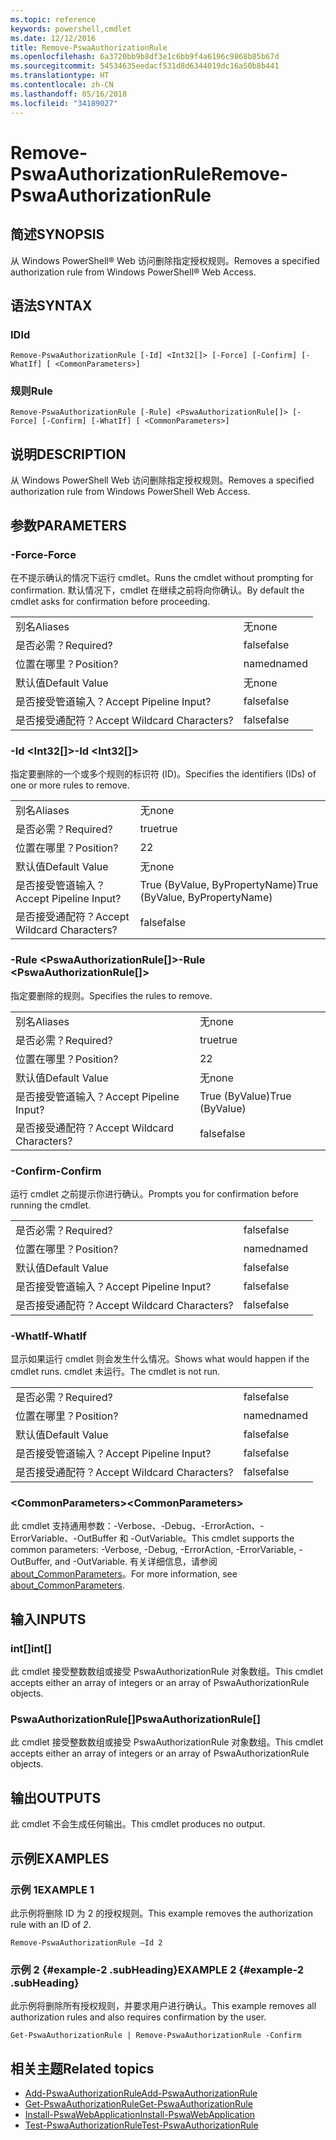 ```yaml
---
ms.topic: reference
keywords: powershell,cmdlet
ms.date: 12/12/2016
title: Remove-PswaAuthorizationRule
ms.openlocfilehash: 6a3720bb9b8df3e1c6bb9f4a6196c9868b85b67d
ms.sourcegitcommit: 54534635eedacf531d8d6344019dc16a50b8b441
ms.translationtype: HT
ms.contentlocale: zh-CN
ms.lasthandoff: 05/16/2018
ms.locfileid: "34189027"
---
```

# <a name="remove-pswaauthorizationrule"></a><span data-ttu-id="12c8a-103">Remove-PswaAuthorizationRule</span><span class="sxs-lookup"><span data-stu-id="12c8a-103">Remove-PswaAuthorizationRule</span></span>

## <a name="synopsis"></a><span data-ttu-id="12c8a-104">简述</span><span class="sxs-lookup"><span data-stu-id="12c8a-104">SYNOPSIS</span></span>

<span data-ttu-id="12c8a-105">从 Windows PowerShell® Web 访问删除指定授权规则。</span><span class="sxs-lookup"><span data-stu-id="12c8a-105">Removes a specified authorization rule from Windows PowerShell® Web Access.</span></span>

## <a name="syntax"></a><span data-ttu-id="12c8a-106">语法</span><span class="sxs-lookup"><span data-stu-id="12c8a-106">SYNTAX</span></span>

### <a name="id"></a><span data-ttu-id="12c8a-107">ID</span><span class="sxs-lookup"><span data-stu-id="12c8a-107">Id</span></span>
```
Remove-PswaAuthorizationRule [-Id] <Int32[]> [-Force] [-Confirm] [-WhatIf] [ <CommonParameters>]
```

### <a name="rule"></a><span data-ttu-id="12c8a-108">规则</span><span class="sxs-lookup"><span data-stu-id="12c8a-108">Rule</span></span>
```
Remove-PswaAuthorizationRule [-Rule] <PswaAuthorizationRule[]> [-Force] [-Confirm] [-WhatIf] [ <CommonParameters>]
```

## <a name="description"></a><span data-ttu-id="12c8a-109">说明</span><span class="sxs-lookup"><span data-stu-id="12c8a-109">DESCRIPTION</span></span>

<span data-ttu-id="12c8a-110">从 Windows PowerShell Web 访问删除指定授权规则。</span><span class="sxs-lookup"><span data-stu-id="12c8a-110">Removes a specified authorization rule from Windows PowerShell Web Access.</span></span>

## <a name="parameters"></a><span data-ttu-id="12c8a-111">参数</span><span class="sxs-lookup"><span data-stu-id="12c8a-111">PARAMETERS</span></span>

### <a name="-force"></a><span data-ttu-id="12c8a-112">-Force</span><span class="sxs-lookup"><span data-stu-id="12c8a-112">-Force</span></span>

<span data-ttu-id="12c8a-113">在不提示确认的情况下运行 cmdlet。</span><span class="sxs-lookup"><span data-stu-id="12c8a-113">Runs the cmdlet without prompting for confirmation.</span></span> <span data-ttu-id="12c8a-114">默认情况下，cmdlet 在继续之前将向你确认。</span><span class="sxs-lookup"><span data-stu-id="12c8a-114">By default the cmdlet asks for confirmation before proceeding.</span></span>

|||
|-|-|
| <span data-ttu-id="12c8a-115">别名</span><span class="sxs-lookup"><span data-stu-id="12c8a-115">Aliases</span></span>                              | <span data-ttu-id="12c8a-116">无</span><span class="sxs-lookup"><span data-stu-id="12c8a-116">none</span></span>                                 |
| <span data-ttu-id="12c8a-117">是否必需？</span><span class="sxs-lookup"><span data-stu-id="12c8a-117">Required?</span></span>                            | <span data-ttu-id="12c8a-118">false</span><span class="sxs-lookup"><span data-stu-id="12c8a-118">false</span></span>                                |
| <span data-ttu-id="12c8a-119">位置在哪里？</span><span class="sxs-lookup"><span data-stu-id="12c8a-119">Position?</span></span>                            | <span data-ttu-id="12c8a-120">named</span><span class="sxs-lookup"><span data-stu-id="12c8a-120">named</span></span>                                |
| <span data-ttu-id="12c8a-121">默认值</span><span class="sxs-lookup"><span data-stu-id="12c8a-121">Default Value</span></span>                        | <span data-ttu-id="12c8a-122">无</span><span class="sxs-lookup"><span data-stu-id="12c8a-122">none</span></span>                                 |
| <span data-ttu-id="12c8a-123">是否接受管道输入？</span><span class="sxs-lookup"><span data-stu-id="12c8a-123">Accept Pipeline Input?</span></span>               | <span data-ttu-id="12c8a-124">false</span><span class="sxs-lookup"><span data-stu-id="12c8a-124">false</span></span>                                |
| <span data-ttu-id="12c8a-125">是否接受通配符？</span><span class="sxs-lookup"><span data-stu-id="12c8a-125">Accept Wildcard Characters?</span></span>          | <span data-ttu-id="12c8a-126">false</span><span class="sxs-lookup"><span data-stu-id="12c8a-126">false</span></span>                                |

### <a name="-id-ltint32gt"></a><span data-ttu-id="12c8a-127">-Id &lt;Int32\[\]&gt;</span><span class="sxs-lookup"><span data-stu-id="12c8a-127">-Id &lt;Int32\[\]&gt;</span></span>

<span data-ttu-id="12c8a-128">指定要删除的一个或多个规则的标识符 (ID)。</span><span class="sxs-lookup"><span data-stu-id="12c8a-128">Specifies the identifiers (IDs) of one or more rules to remove.</span></span>

|||
|-|-|
| <span data-ttu-id="12c8a-129">别名</span><span class="sxs-lookup"><span data-stu-id="12c8a-129">Aliases</span></span>                              | <span data-ttu-id="12c8a-130">无</span><span class="sxs-lookup"><span data-stu-id="12c8a-130">none</span></span>                                 |
| <span data-ttu-id="12c8a-131">是否必需？</span><span class="sxs-lookup"><span data-stu-id="12c8a-131">Required?</span></span>                            | <span data-ttu-id="12c8a-132">true</span><span class="sxs-lookup"><span data-stu-id="12c8a-132">true</span></span>                                 |
| <span data-ttu-id="12c8a-133">位置在哪里？</span><span class="sxs-lookup"><span data-stu-id="12c8a-133">Position?</span></span>                            | <span data-ttu-id="12c8a-134">2</span><span class="sxs-lookup"><span data-stu-id="12c8a-134">2</span></span>                                    |
| <span data-ttu-id="12c8a-135">默认值</span><span class="sxs-lookup"><span data-stu-id="12c8a-135">Default Value</span></span>                        | <span data-ttu-id="12c8a-136">无</span><span class="sxs-lookup"><span data-stu-id="12c8a-136">none</span></span>                                 |
| <span data-ttu-id="12c8a-137">是否接受管道输入？</span><span class="sxs-lookup"><span data-stu-id="12c8a-137">Accept Pipeline Input?</span></span>               | <span data-ttu-id="12c8a-138">True (ByValue, ByPropertyName)</span><span class="sxs-lookup"><span data-stu-id="12c8a-138">True (ByValue, ByPropertyName)</span></span>       |
| <span data-ttu-id="12c8a-139">是否接受通配符？</span><span class="sxs-lookup"><span data-stu-id="12c8a-139">Accept Wildcard Characters?</span></span>          | <span data-ttu-id="12c8a-140">false</span><span class="sxs-lookup"><span data-stu-id="12c8a-140">false</span></span>                                |

### <a name="-rule-ltpswaauthorizationrulegt"></a><span data-ttu-id="12c8a-141">-Rule &lt;PswaAuthorizationRule\[\]&gt;</span><span class="sxs-lookup"><span data-stu-id="12c8a-141">-Rule &lt;PswaAuthorizationRule\[\]&gt;</span></span>

<span data-ttu-id="12c8a-142">指定要删除的规则。</span><span class="sxs-lookup"><span data-stu-id="12c8a-142">Specifies the rules to remove.</span></span>

|||
|-|-|
| <span data-ttu-id="12c8a-143">别名</span><span class="sxs-lookup"><span data-stu-id="12c8a-143">Aliases</span></span>                              | <span data-ttu-id="12c8a-144">无</span><span class="sxs-lookup"><span data-stu-id="12c8a-144">none</span></span>                                 |
| <span data-ttu-id="12c8a-145">是否必需？</span><span class="sxs-lookup"><span data-stu-id="12c8a-145">Required?</span></span>                            | <span data-ttu-id="12c8a-146">true</span><span class="sxs-lookup"><span data-stu-id="12c8a-146">true</span></span>                                 |
| <span data-ttu-id="12c8a-147">位置在哪里？</span><span class="sxs-lookup"><span data-stu-id="12c8a-147">Position?</span></span>                            | <span data-ttu-id="12c8a-148">2</span><span class="sxs-lookup"><span data-stu-id="12c8a-148">2</span></span>                                    |
| <span data-ttu-id="12c8a-149">默认值</span><span class="sxs-lookup"><span data-stu-id="12c8a-149">Default Value</span></span>                        | <span data-ttu-id="12c8a-150">无</span><span class="sxs-lookup"><span data-stu-id="12c8a-150">none</span></span>                                 |
| <span data-ttu-id="12c8a-151">是否接受管道输入？</span><span class="sxs-lookup"><span data-stu-id="12c8a-151">Accept Pipeline Input?</span></span>               | <span data-ttu-id="12c8a-152">True (ByValue)</span><span class="sxs-lookup"><span data-stu-id="12c8a-152">True (ByValue)</span></span>                       |
| <span data-ttu-id="12c8a-153">是否接受通配符？</span><span class="sxs-lookup"><span data-stu-id="12c8a-153">Accept Wildcard Characters?</span></span>          | <span data-ttu-id="12c8a-154">false</span><span class="sxs-lookup"><span data-stu-id="12c8a-154">false</span></span>                                |

### <a name="-confirm"></a><span data-ttu-id="12c8a-155">-Confirm</span><span class="sxs-lookup"><span data-stu-id="12c8a-155">-Confirm</span></span>

<span data-ttu-id="12c8a-156">运行 cmdlet 之前提示你进行确认。</span><span class="sxs-lookup"><span data-stu-id="12c8a-156">Prompts you for confirmation before running the cmdlet.</span></span>

|||
|-|-|
| <span data-ttu-id="12c8a-157">是否必需？</span><span class="sxs-lookup"><span data-stu-id="12c8a-157">Required?</span></span>                            | <span data-ttu-id="12c8a-158">false</span><span class="sxs-lookup"><span data-stu-id="12c8a-158">false</span></span>                                |
| <span data-ttu-id="12c8a-159">位置在哪里？</span><span class="sxs-lookup"><span data-stu-id="12c8a-159">Position?</span></span>                            | <span data-ttu-id="12c8a-160">named</span><span class="sxs-lookup"><span data-stu-id="12c8a-160">named</span></span>                                |
| <span data-ttu-id="12c8a-161">默认值</span><span class="sxs-lookup"><span data-stu-id="12c8a-161">Default Value</span></span>                        | <span data-ttu-id="12c8a-162">false</span><span class="sxs-lookup"><span data-stu-id="12c8a-162">false</span></span>                                |
| <span data-ttu-id="12c8a-163">是否接受管道输入？</span><span class="sxs-lookup"><span data-stu-id="12c8a-163">Accept Pipeline Input?</span></span>               | <span data-ttu-id="12c8a-164">false</span><span class="sxs-lookup"><span data-stu-id="12c8a-164">false</span></span>                                |
| <span data-ttu-id="12c8a-165">是否接受通配符？</span><span class="sxs-lookup"><span data-stu-id="12c8a-165">Accept Wildcard Characters?</span></span>          | <span data-ttu-id="12c8a-166">false</span><span class="sxs-lookup"><span data-stu-id="12c8a-166">false</span></span>                                |

### <a name="-whatif"></a><span data-ttu-id="12c8a-167">-WhatIf</span><span class="sxs-lookup"><span data-stu-id="12c8a-167">-WhatIf</span></span>

<span data-ttu-id="12c8a-168">显示如果运行 cmdlet 则会发生什么情况。</span><span class="sxs-lookup"><span data-stu-id="12c8a-168">Shows what would happen if the cmdlet runs.</span></span> <span data-ttu-id="12c8a-169">cmdlet 未运行。</span><span class="sxs-lookup"><span data-stu-id="12c8a-169">The cmdlet is not run.</span></span>

|||
|-|-|
| <span data-ttu-id="12c8a-170">是否必需？</span><span class="sxs-lookup"><span data-stu-id="12c8a-170">Required?</span></span>                            | <span data-ttu-id="12c8a-171">false</span><span class="sxs-lookup"><span data-stu-id="12c8a-171">false</span></span>                                |
| <span data-ttu-id="12c8a-172">位置在哪里？</span><span class="sxs-lookup"><span data-stu-id="12c8a-172">Position?</span></span>                            | <span data-ttu-id="12c8a-173">named</span><span class="sxs-lookup"><span data-stu-id="12c8a-173">named</span></span>                                |
| <span data-ttu-id="12c8a-174">默认值</span><span class="sxs-lookup"><span data-stu-id="12c8a-174">Default Value</span></span>                        | <span data-ttu-id="12c8a-175">false</span><span class="sxs-lookup"><span data-stu-id="12c8a-175">false</span></span>                                |
| <span data-ttu-id="12c8a-176">是否接受管道输入？</span><span class="sxs-lookup"><span data-stu-id="12c8a-176">Accept Pipeline Input?</span></span>               | <span data-ttu-id="12c8a-177">false</span><span class="sxs-lookup"><span data-stu-id="12c8a-177">false</span></span>                                |
| <span data-ttu-id="12c8a-178">是否接受通配符？</span><span class="sxs-lookup"><span data-stu-id="12c8a-178">Accept Wildcard Characters?</span></span>          | <span data-ttu-id="12c8a-179">false</span><span class="sxs-lookup"><span data-stu-id="12c8a-179">false</span></span>                                |

### <a name="ltcommonparametersgt"></a><span data-ttu-id="12c8a-180">&lt;CommonParameters&gt;</span><span class="sxs-lookup"><span data-stu-id="12c8a-180">&lt;CommonParameters&gt;</span></span>

<span data-ttu-id="12c8a-181">此 cmdlet 支持通用参数：-Verbose、-Debug、-ErrorAction、-ErrorVariable、-OutBuffer 和 -OutVariable。</span><span class="sxs-lookup"><span data-stu-id="12c8a-181">This cmdlet supports the common parameters: -Verbose, -Debug, -ErrorAction, -ErrorVariable, -OutBuffer, and -OutVariable.</span></span>
<span data-ttu-id="12c8a-182">有关详细信息，请参阅 [about_CommonParameters](http://go.microsoft.com/fwlink/p/?LinkID=113216)。</span><span class="sxs-lookup"><span data-stu-id="12c8a-182">For more information, see [about_CommonParameters](http://go.microsoft.com/fwlink/p/?LinkID=113216).</span></span>

## <a name="inputs"></a><span data-ttu-id="12c8a-183">输入</span><span class="sxs-lookup"><span data-stu-id="12c8a-183">INPUTS</span></span>

### <a name="int"></a><span data-ttu-id="12c8a-184">int\[\]</span><span class="sxs-lookup"><span data-stu-id="12c8a-184">int\[\]</span></span>

<span data-ttu-id="12c8a-185">此 cmdlet 接受整数数组或接受 PswaAuthorizationRule 对象数组。</span><span class="sxs-lookup"><span data-stu-id="12c8a-185">This cmdlet accepts either an array of integers or an array of PswaAuthorizationRule objects.</span></span>

### <a name="pswaauthorizationrule"></a><span data-ttu-id="12c8a-186">PswaAuthorizationRule\[\]</span><span class="sxs-lookup"><span data-stu-id="12c8a-186">PswaAuthorizationRule\[\]</span></span>

<span data-ttu-id="12c8a-187">此 cmdlet 接受整数数组或接受 PswaAuthorizationRule 对象数组。</span><span class="sxs-lookup"><span data-stu-id="12c8a-187">This cmdlet accepts either an array of integers or an array of PswaAuthorizationRule objects.</span></span>

## <a name="outputs"></a><span data-ttu-id="12c8a-188">输出</span><span class="sxs-lookup"><span data-stu-id="12c8a-188">OUTPUTS</span></span>

<span data-ttu-id="12c8a-189">此 cmdlet 不会生成任何输出。</span><span class="sxs-lookup"><span data-stu-id="12c8a-189">This cmdlet produces no output.</span></span>

## <a name="examples"></a><span data-ttu-id="12c8a-190">示例</span><span class="sxs-lookup"><span data-stu-id="12c8a-190">EXAMPLES</span></span>

### <a name="example-1"></a><span data-ttu-id="12c8a-191">示例 1</span><span class="sxs-lookup"><span data-stu-id="12c8a-191">EXAMPLE 1</span></span>

<span data-ttu-id="12c8a-192">此示例将删除 ID 为 2 的授权规则。</span><span class="sxs-lookup"><span data-stu-id="12c8a-192">This example removes the authorization rule with an ID of *2*.</span></span>

```
Remove-PswaAuthorizationRule –Id 2
```

### <a name="example-2-example-2-subheading"></a><span data-ttu-id="12c8a-193">示例 2 {#example-2 .subHeading}</span><span class="sxs-lookup"><span data-stu-id="12c8a-193">EXAMPLE 2 {#example-2 .subHeading}</span></span>

<span data-ttu-id="12c8a-194">此示例将删除所有授权规则，并要求用户进行确认。</span><span class="sxs-lookup"><span data-stu-id="12c8a-194">This example removes all authorization rules and also requires confirmation by the user.</span></span>

```
Get-PswaAuthorizationRule | Remove-PswaAuthorizationRule -Confirm
```

## <a name="related-topics"></a><span data-ttu-id="12c8a-195">相关主题</span><span class="sxs-lookup"><span data-stu-id="12c8a-195">Related topics</span></span>

- [<span data-ttu-id="12c8a-196">Add-PswaAuthorizationRule</span><span class="sxs-lookup"><span data-stu-id="12c8a-196">Add-PswaAuthorizationRule</span></span>](add-pswaauthorizationrule.md)
- [<span data-ttu-id="12c8a-197">Get-PswaAuthorizationRule</span><span class="sxs-lookup"><span data-stu-id="12c8a-197">Get-PswaAuthorizationRule</span></span>](get-pswaauthorizationrule.md)
- [<span data-ttu-id="12c8a-198">Install-PswaWebApplication</span><span class="sxs-lookup"><span data-stu-id="12c8a-198">Install-PswaWebApplication</span></span>](install-pswawebapplication.md)
- [<span data-ttu-id="12c8a-199">Test-PswaAuthorizationRule</span><span class="sxs-lookup"><span data-stu-id="12c8a-199">Test-PswaAuthorizationRule</span></span>](test-pswaauthorizationrule.md)